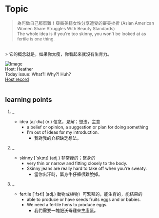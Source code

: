 # Topic

> 為何做自己那麼難！亞裔美籍女性分享遭受的審美挫折 (Asian American Women Share Struggles With Beauty Standards) <br>
> The whole idea is if you're too skinny, you won't be looked at as fertile is one thing.
 <br>
> 它的概念就是，如果你太瘦，你看起來就沒有生育力。 <br>

[![Image](https://cdn.voicetube.com/assets/thumbnails/oEeGLzGgRm4.jpg)](https://www.youtube.com/embed/oEeGLzGgRm4?rel=0&showinfo=0&cc_load_policy=0&controls=1&autoplay=1&iv_load_policy=3&playsinline=1&wmode=transparent&start=218&end=225&enablejsapi=1&origin=https://tw.voicetube.com&widgetid=1)<br>
Host: Heather
<br>Today issue: What?! Why?! Huh?
<br>
[Host record](https://cdn.voicetube.com/tmp/everyday_records/heather_vt_39303/3225.mp3)
<br><br>
## learning points
1. _
	* idea [aɪˋdiə] (n.) 信念，見解；想法，主意
		- a belief or opinion, a suggestion or plan for doing something
		- I'm out of ideas for my introduction.
			+ 我對我的介紹缺乏想法。

2. _
	* skinny [ˋskɪnɪ] (adj.) 非常瘦的；緊身的
		- very thin or narrow and fitting closely to the body.
		- Skinny jeans are really hard to take off when you're sweaty.
			+ 當你出汗時，緊身牛仔褲很難脫掉。

3. _
	* fertile [ˋfɝt!] (adj.) 動物或植物）可繁殖的，能生育的，能結果的
		- able to produce or have seeds fruits eggs and or babies.
		- We need a fertile hens to produce eggs.
			+ 我們需要一塊肥沃母雞來生產蛋。
